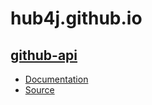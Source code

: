 # hub4j.github.io

## [github-api](https://hub4j.github.io/github-api/)
* [Documentation](https://hub4j.github.io/github-api/) 
* [Source](https://hub4j.github.io/github-api/)
